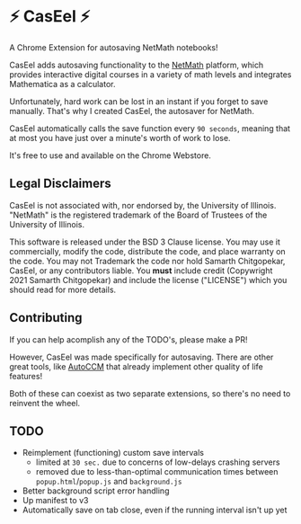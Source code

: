 # ⚡ CasEel ⚡
A Chrome Extension for autosaving NetMath notebooks!

CasEel adds autosaving functionality to the [NetMath](https://courseware.illinois.edu) platform, which provides interactive digital courses in a variety of math levels and integrates Mathematica as a calculator.

Unfortunately, hard work can be lost in an instant if you forget to save manually. That's why I created CasEel, the autosaver for NetMath.

CasEel automatically calls the save function every `90 seconds`, meaning that at most you have just over a minute's worth of work to lose.

It's free to use and available on the Chrome Webstore.

## Legal Disclaimers
CasEel is not associated with, nor endorsed by, the University of Illinois. "NetMath" is the registered trademark of the Board of Trustees of the University of Illinois.

This software is released under the BSD 3 Clause license. You may use it commercially, modify the code, distribute the code, and place warranty on the code. You may not Trademark the code nor hold Samarth Chitgopekar, CasEel, or any contributors liable. You **must** include credit (Copywright 2021 Samarth Chitgopekar) and include the license ("LICENSE") which you should read for more details.

## Contributing
If you can help acomplish any of the TODO's, please make a PR!

However, CasEel was made specifically for autosaving. There are other great tools, like [AutoCCM](https://github.com/gabeclasson/Auto-CCM) that already implement other quality of life features!

Both of these can coexist as two separate extensions, so there's no need to reinvent the wheel.

## TODO
- Reimplement (functioning) custom save intervals
  - limited at `30 sec.` due to concerns of low-delays crashing servers
  - removed due to less-than-optimal communication times between `popup.html`/`popup.js` and `background.js`
- Better background script error handling
- Up manifest to v3
- Automatically save on tab close, even if the running interval isn't up yet
